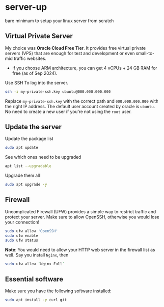 # server-up
bare minimum to setup your linux server from scratch

## Virtual Private Server
My choice was **Oracle Cloud Free Tier**. It provides free virtual private servers (VPS) that are enough for test and development or even small-to-mid traffic websites. 

- If you choose ARM architecture, you can get 4 vCPUs + 24 GB RAM for free (as of Sep 2024). 

Use SSH To log into the server.  
```bash
ssh -i my-private-ssh.key ubuntu@000.000.000.000
```
Replace `my-private-ssh.key` with the correct path and `000.000.000.000` with the right IP address. 
The default user account created by oracle is `ubuntu`. 
No need to create a new user if you're not using the `root` user. 

## Update the server
Update the package list
```bash
sudo apt update
```
See which ones need to be upgraded
```bash
apt list --upgradable
```
Upgrade them all
```bash
sudo apt upgrade -y
```

<!-- ## Create a new user
Create a new user with the `-m` options for a home directory
```bash
sudo useradd -m myname
```
Give sudo privileges to the user
```bash
sudo usermod -aG sudo myname
``` -->

## Firewall
Uncomplicated Firewall (UFW) provides a simple way to restrict traffic and protect your server. 
Make sure to allow OpenSSH, otherwise you would lose your connection! 
```bash 
sudo ufw allow 'OpenSSH'
sudo ufw enable
sudo ufw status
```
**Note**: You would need to allow your HTTP web server in the firewall list as well. 
Say you install `Nginx`, then 
```bash
sudo ufw allow `Nginx Full`
```

## Essential software
Make sure you have the following software installed:
```bash
sudo apt install -y curl git
```


